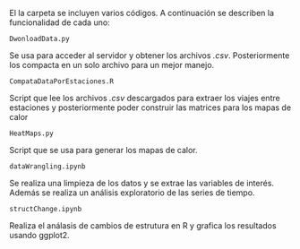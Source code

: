 El la carpeta se incluyen varios códigos. A continuación se describen la funcionalidad de cada uno:

`DwonloadData.py`

Se usa para acceder al servidor y obtener los archivos *.csv*. Posteriormente los compacta en un solo archivo para un mejor manejo.

`CompataDataPorEstaciones.R`

Script que lee los archivos *.csv* descargados para extraer los viajes entre estaciones y posteriormente poder construir las matrices para los mapas de calor

`HeatMaps.py`

Script que se usa para generar los mapas de calor.

`dataWrangling.ipynb`

Se realiza una limpieza de los datos y se extrae las variables de interés. Además se realiza un análisis exploratorio de las series de tiempo.

`structChange.ipynb`

Realiza el análasis de cambios de estrutura en R y grafica los resultados usando ggplot2.
